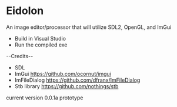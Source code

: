 # Eidolon
 An image editor/processor that will utilize SDL2, OpenGL, and ImGui

 - Build in Visual Studio
 - Run the compiled exe

--Credits--

 - SDL
 - ImGui https://github.com/ocornut/imgui
 - ImFileDialog https://github.com/dfranx/ImFileDialog
 - Stb library https://github.com/nothings/stb 


current version 0.0.1a prototype
